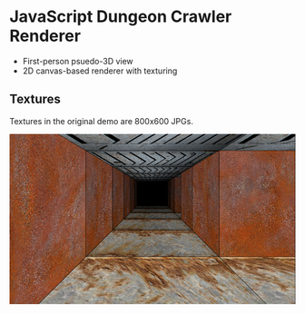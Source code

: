# JavaScript Dungeon Crawler Renderer

- First-person psuedo-3D view
- 2D canvas-based renderer with texturing

## Textures

Textures in the original demo are 800x600 JPGs.

![screenshot](screenshot.png)
